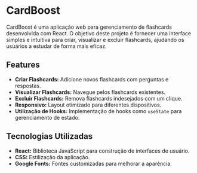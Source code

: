 # CardBoost

CardBoost é uma aplicação web para gerenciamento de flashcards desenvolvida com React. O objetivo deste projeto é fornecer uma interface simples e intuitiva para criar, visualizar e excluir flashcards, ajudando os usuários a estudar de forma mais eficaz.

## Features

- **Criar Flashcards:** Adicione novos flashcards com perguntas e respostas.
- **Visualizar Flashcards:** Navegue pelos flashcards existentes.
- **Excluir Flashcards:** Remova flashcards indesejados com um clique.
- **Responsivo:** Layout otimizado para diferentes dispositivos.
- **Utilização de Hooks:** Implementação de hooks como `useState` para gerenciamento de estado.

## Tecnologias Utilizadas

- **React:** Biblioteca JavaScript para construção de interfaces de usuário.
- **CSS:** Estilização da aplicação.
- **Google Fonts:** Fontes customizadas para melhorar a aparência.
